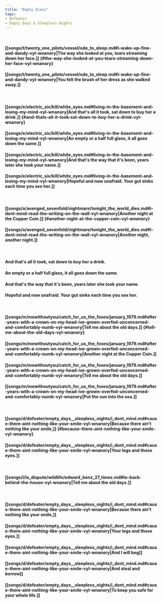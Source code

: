 ```yaml
---
title: "Empty Glass"
tags:
- Defeater
- Empty Days & Sleepless Nights
---
```

&nbsp;
#### [[songs/t/twenty_one_pilots/vessel/ode_to_sleep.md#i-wake-up-fine-and-dandy-vyl-wnanory|The way she looked at you, tears streaming down her face.]] {#the-way-she-looked-at-you-tears-streaming-down-her-face-vyl-wnanory}
#### [[songs/t/twenty_one_pilots/vessel/ode_to_sleep.md#i-wake-up-fine-and-dandy-vyl-wnanory|You felt the brush of her dress as she walked away.]]
&nbsp;
#### [[songs/e/electric_six/kill/white_eyes.md#living-in-the-basement-and-losing-my-mind-vyl-wnanory|And that's all it took, sat down to buy her a drink.]] {#and-thats-all-it-took-sat-down-to-buy-her-a-drink-vyl-wnanory}
#### [[songs/e/electric_six/kill/white_eyes.md#living-in-the-basement-and-losing-my-mind-vyl-wnanory|An empty or a half full glass, it all goes down the same.]]
#### [[songs/e/electric_six/kill/white_eyes.md#living-in-the-basement-and-losing-my-mind-vyl-wnanory|And that's the way that it's been, years later she took your name.]]
#### [[songs/e/electric_six/kill/white_eyes.md#living-in-the-basement-and-losing-my-mind-vyl-wnanory|Hopeful and now unafraid. Your gut sinks each time you see her.]]
&nbsp;
#### [[songs/a/avenged_sevenfold/nightmare/tonight_the_world_dies.md#i-dont-mind-read-the-writing-on-the-wall-vyl-wnanory|Another night at the Copper Coin.]] {#another-night-at-the-copper-coin-vyl-wnanory}
#### [[songs/a/avenged_sevenfold/nightmare/tonight_the_world_dies.md#i-dont-mind-read-the-writing-on-the-wall-vyl-wnanory|Another night, another night.]]
&nbsp;
#### And that's all it took, sat down to buy her a drink.
#### An empty or a half full glass, it all goes down the same.
#### And that's the way that it's been, years later she took your name.
#### Hopeful and now unafraid. Your gut sinks each time you see her.
&nbsp;
#### [[songs/m/mewithoutyou/catch_for_us_the_foxes/january_1979.md#after-years-with-a-crown-on-my-head-ive-grown-overfed-unconcerned-and-comfortably-numb-vyl-wnanory|Tell me about the old days.]] {#tell-me-about-the-old-days-vyl-wnanory}
#### [[songs/m/mewithoutyou/catch_for_us_the_foxes/january_1979.md#after-years-with-a-crown-on-my-head-ive-grown-overfed-unconcerned-and-comfortably-numb-vyl-wnanory|Another night at the Copper Coin.]]
#### [[songs/m/mewithoutyou/catch_for_us_the_foxes/january_1979.md#after-years-with-a-crown-on-my-head-ive-grown-overfed-unconcerned-and-comfortably-numb-vyl-wnanory|Tell me about the old days.]]
#### [[songs/m/mewithoutyou/catch_for_us_the_foxes/january_1979.md#after-years-with-a-crown-on-my-head-ive-grown-overfed-unconcerned-and-comfortably-numb-vyl-wnanory|Put the sun into the sea.]]
&nbsp;
#### [[songs/d/defeater/empty_days__sleepless_nights/i_dont_mind.md#cause-there-aint-nothing-like-your-smile-vyl-wnanory|Because there ain't nothing like your smile,]] {#because-there-aint-nothing-like-your-smile-vyl-wnanory}
#### [[songs/d/defeater/empty_days__sleepless_nights/i_dont_mind.md#cause-there-aint-nothing-like-your-smile-vyl-wnanory|Your legs and those eyes.]]
&nbsp;
#### [[songs/l/la_dispute/wildlife/edward_benz_27_times.md#to-back-behind-the-house-vyl-wnanory|Tell me about the old days.]]
&nbsp;
#### [[songs/d/defeater/empty_days__sleepless_nights/i_dont_mind.md#cause-there-aint-nothing-like-your-smile-vyl-wnanory|Because there ain't nothing like your smile,]]
#### [[songs/d/defeater/empty_days__sleepless_nights/i_dont_mind.md#cause-there-aint-nothing-like-your-smile-vyl-wnanory|Your legs and those eyes.]]
#### [[songs/d/defeater/empty_days__sleepless_nights/i_dont_mind.md#cause-there-aint-nothing-like-your-smile-vyl-wnanory|And I will beg]]
#### [[songs/d/defeater/empty_days__sleepless_nights/i_dont_mind.md#cause-there-aint-nothing-like-your-smile-vyl-wnanory|And steal and borrow]]
#### [[songs/d/defeater/empty_days__sleepless_nights/i_dont_mind.md#cause-there-aint-nothing-like-your-smile-vyl-wnanory|To keep you safe for your whole life.]]

